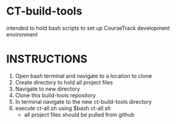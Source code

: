 # CT-build-tools
intended to hold bash scripts to set up CourseTrack development environment

# INSTRUCTIONS
1. Open bash terminal and navigate to a location to clone
2. Create directory to hold all project files
3. Navigate to new directory
4. Clone this build-tools repository
5. In terminal navigate to the new ct-build-tools directory
6. execute ct-all.sh using  $bash ct-all.sh
	- all project files should be pulled from github
